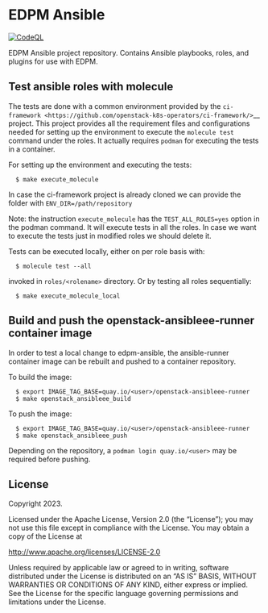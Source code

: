 EDPM Ansible
============
[![CodeQL](https://github.com/openstack-k8s-operators/edpm-ansible/actions/workflows/codeql.yml/badge.svg)](https://github.com/openstack-k8s-operators/edpm-ansible/actions/workflows/codeql.yml)

EDPM Ansible project repository. Contains Ansible playbooks, roles, and
plugins for use with EDPM.

Test ansible roles with molecule
--------------------------------

The tests are done with a common environment provided by the
`ci-framework <https://github.com/openstack-k8s-operators/ci-framework/>`__
project. This project provides all the requirement files and
configurations needed for setting up the environment to execute the
``molecule test`` command under the roles. It actually requires
``podman`` for executing the tests in a container.

For setting up the environment and executing the tests:

      $ make execute_molecule

In case the ci-framework project is already cloned we can provide the
folder with ``ENV_DIR=/path/repository``

Note: the instruction ``execute_molecule`` has the
``TEST_ALL_ROLES=yes`` option in the podman command. It will execute
tests in all the roles. In case we want to execute the tests just in
modified roles we should delete it.

Tests can be executed locally, either on per role basis with:

      $ molecule test --all

invoked in ``roles/<rolename>`` directory. Or by testing all roles sequentially:

      $ make execute_molecule_local

Build and push the openstack-ansibleee-runner container image
-------------------------------------------------------------

In order to test a local change to edpm-ansible, the ansible-runner container
image can be rebuilt and pushed to a container repository.

To build the image:

      $ export IMAGE_TAG_BASE=quay.io/<user>/openstack-ansibleee-runner
      $ make openstack_ansibleee_build

To push the image:

      $ export IMAGE_TAG_BASE=quay.io/<user>/openstack-ansibleee-runner
      $ make openstack_ansibleee_push

Depending on the repository, a ``podman login quay.io/<user>`` may be required
before pushing.

License
-------

Copyright 2023.

Licensed under the Apache License, Version 2.0 (the “License”); you may
not use this file except in compliance with the License. You may obtain
a copy of the License at

   http://www.apache.org/licenses/LICENSE-2.0

Unless required by applicable law or agreed to in writing, software
distributed under the License is distributed on an “AS IS” BASIS,
WITHOUT WARRANTIES OR CONDITIONS OF ANY KIND, either express or implied.
See the License for the specific language governing permissions and
limitations under the License.
